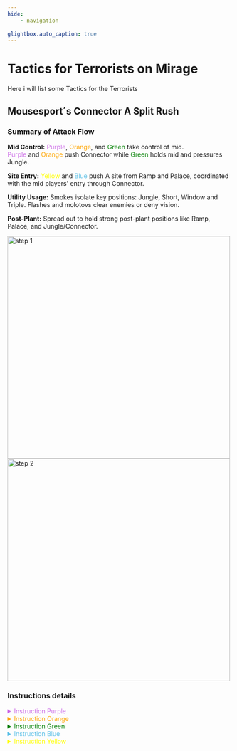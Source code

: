 ```yaml
---
hide:
    - navigation
    
glightbox.auto_caption: true
---
```


# **Tactics for Terrorists on Mirage**
Here i will list some Tactics for the Terrorists

## Mousesport´s Connector A Split Rush



### Summary of Attack Flow
**Mid Control:** <span style="color: #CC6CE7;">Purple</span>, <span style="color: orange;">Orange</span>, and <span style="color: green;">Green</span> take control of mid. <br><span style="color: #CC6CE7;">Purple</span> and <span style="color: orange;">Orange</span> push Connector while <span style="color: green;">Green</span> holds mid and pressures Jungle.

**Site Entry:** <span style="color: yellow;">Yellow</span> and <span style="color:rgb(93, 192, 231);">Blue</span> push A site from Ramp and Palace, coordinated with the mid players' entry through Connector.

**Utility Usage:** Smokes isolate key positions: Jungle, Short, Window and Triple. Flashes and molotovs clear enemies or deny vision.

**Post-Plant:** Spread out to hold strong post-plant positions like Ramp, Palace, and Jungle/Connector.

<img src="../../assets/img/CS2 Strategy1.png" alt="step 1" width=500><img src="../../assets/img/CS2 Strategy2.png" alt="step 2" width=500>

### Instructions details
<details>
  <summary style="color: #CC6CE7;">Instruction Purple</summary>
  <p><strong>Utility:</strong></p>
  <ul>
    <li>1 molotov</li>
    <li>1 smoke</li>
    <li>2 flashes</li>
  </ul>
  <p><strong>Actions:</strong></p>
  <ol>
    <li>Rush mid but wait for window smoke(a quickly thrown window smoke from <span style="color: green;">Green</span> is essential).</li>
    <li>Flash over mid.</li>
    <li>Enter Connector.</li>
    <li>Smoke Triple from Connector to block defenders near Default Plant.</li>
    <li>Push onto A site with teammates.</li>
  </ol>
</details>

<details>
  <summary style="color: orange;">Instruction Orange</summary>
  <p><strong>Utility:</strong></p>
  <ul>
    <li>1 molotov</li>
    <li>1 smoke</li>
    <li>2 flashes</li>
  </ul>
  <p><strong>Actions:</strong></p>
  <ol>
    <li>Go mid and follow Purple toward Connector.</li>
    <li>Flash over mid to blind enemies near Connector or Window.</li>
    <li>Enter the site through Connector to support Purple.</li>
  </ol>
</details>

<details>
  <summary style="color: green;">Instruction Green</summary>
  <p><strong>Utility:</strong></p>
  <ul>
    <li>1 molotov</li>
    <li>1 smoke</li>
    <li>2 flashes</li>
  </ul>
  <p><strong>Actions:</strong></p>
  <ol>
    <li>Smoke Window early to block AWP visibility.</li>
        <div style="position: relative; display: inline-block;"><img src="../../assets/img/mirage_window_ep_edited.png" alt="Hold D + Jump Throw." width=200 style="position: absolute; top: 0; left: 0; opacity: 100;"><img src="../../assets/img/mirage_window_full.png" alt="Hold D + Jump Throw." width=200 style="position: relative; z-index: 1; opacity: 0;"></div>
    <li>Throw a grenade into Connector to pressure defenders there.</li>
    <li>Flash mid and A site to help teammates.</li>
    <li>Hold Connector, aiming to pick off defenders in Jungle.</li>
  </ol>
</details>

<details>
  <summary style="color: rgb(93, 192, 231);">Instruction Blue</summary>
  <p><strong>Utility:</strong></p>
  <ul>
    <li>1 smoke</li>
  </ul>
  <p><strong>Actions:</strong></p>
  <ol>
    <li>Smoke Short from T spawn to block rotations.</li>
    <div style="position: relative; display: inline-block;"><img src="../../assets/img/mirage_short_ep_edited.png" alt="Hold D + Jump Throw." width=200 style="position: absolute; top: 0; left: 0; opacity: 100;"><img src="../../assets/img/mirage_short_full.png" alt="Jump Throw." width=200 style="position: relative; z-index: 1; opacity: 0;"></div>
    <li>Go to Palace and wait.</li>
    <li>Push out of Palace when teammates (Purple, Orange, Green) take contact on A site.</li>
  </ol>
</details>

<details>
  <summary style="color: yellow;">Instruction Yellow</summary>
  <p><strong>Utility:</strong></p>
  <ul>
    <li>1 smoke</li>
    <li>1 molotov</li>
    <li>1 flash</li>
  </ul>
  <p><strong>Actions:</strong></p>
  <ol>
    <li>Smoke Jungle from T spawn to block defenders’ rotations.</li>
    <li>Go to A Ramp and wait.</li>
    <li>Flash over A site to blind defenders.</li>
    <li>Push onto the site with teammates, watching for flankers from T spawn or ramp.</li>
  </ol>
</details>
